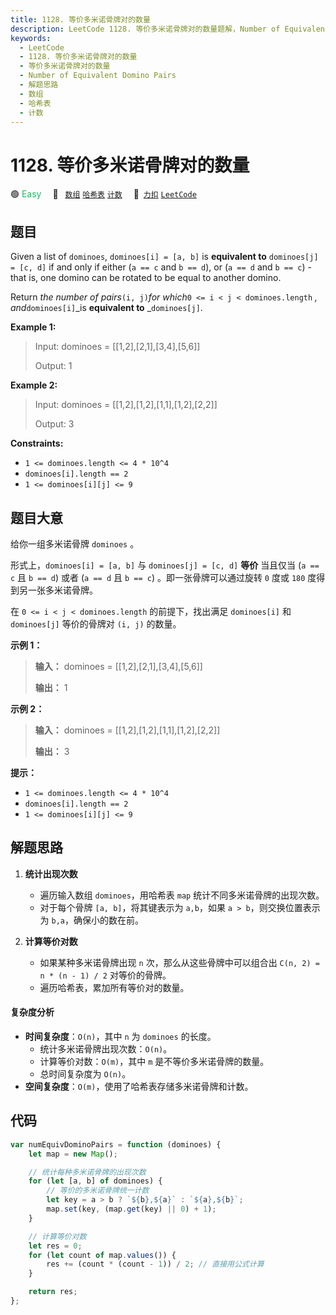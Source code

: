 ```yaml
---
title: 1128. 等价多米诺骨牌对的数量
description: LeetCode 1128. 等价多米诺骨牌对的数量题解，Number of Equivalent Domino Pairs，包含解题思路、复杂度分析以及完整的 JavaScript 代码实现。
keywords:
  - LeetCode
  - 1128. 等价多米诺骨牌对的数量
  - 等价多米诺骨牌对的数量
  - Number of Equivalent Domino Pairs
  - 解题思路
  - 数组
  - 哈希表
  - 计数
---
```


# 1128. 等价多米诺骨牌对的数量

🟢 <font color=#15bd66>Easy</font>&emsp; 🔖&ensp; [`数组`](/tag/array.md) [`哈希表`](/tag/hash-table.md) [`计数`](/tag/counting.md)&emsp; 🔗&ensp;[`力扣`](https://leetcode.cn/problems/number-of-equivalent-domino-pairs) [`LeetCode`](https://leetcode.com/problems/number-of-equivalent-domino-pairs)

## 题目

Given a list of `dominoes`, `dominoes[i] = [a, b]` is **equivalent to**
`dominoes[j] = [c, d]` if and only if either (`a == c` and `b == d`), or (`a
== d` and `b == c`) - that is, one domino can be rotated to be equal to
another domino.

Return _the number of pairs_`(i, j)`_for which_`0 <= i < j < dominoes.length`
_, and_`dominoes[i]`_is **equivalent to** _`dominoes[j]`.

**Example 1:**

> Input: dominoes = [[1,2],[2,1],[3,4],[5,6]]
>
> Output: 1

**Example 2:**

> Input: dominoes = [[1,2],[1,2],[1,1],[1,2],[2,2]]
>
> Output: 3

**Constraints:**

- `1 <= dominoes.length <= 4 * 10^4`
- `dominoes[i].length == 2`
- `1 <= dominoes[i][j] <= 9`

## 题目大意

给你一组多米诺骨牌 `dominoes` 。

形式上，`dominoes[i] = [a, b]` 与 `dominoes[j] = [c, d]` **等价** 当且仅当 (`a == c` 且 `b == d`) 或者 (`a == d` 且 `b == c`) 。即一张骨牌可以通过旋转 `0` 度或 `180` 度得到另一张多米诺骨牌。

在 `0 <= i < j < dominoes.length` 的前提下，找出满足 `dominoes[i]` 和 `dominoes[j]`
等价的骨牌对 `(i, j)` 的数量。

**示例 1：**

> **输入：** dominoes = [[1,2],[2,1],[3,4],[5,6]]
>
> **输出：** 1

**示例 2：**

> **输入：** dominoes = [[1,2],[1,2],[1,1],[1,2],[2,2]]
>
> **输出：** 3

**提示：**

- `1 <= dominoes.length <= 4 * 10^4`
- `dominoes[i].length == 2`
- `1 <= dominoes[i][j] <= 9`

## 解题思路

1. **统计出现次数**

   - 遍历输入数组 `dominoes`，用哈希表 `map` 统计不同多米诺骨牌的出现次数。
   - 对于每个骨牌 `[a, b]`，将其键表示为 `a,b`，如果 `a > b`，则交换位置表示为 `b,a`，确保小的数在前。

2. **计算等价对数**
   - 如果某种多米诺骨牌出现 `n` 次，那么从这些骨牌中可以组合出 `C(n, 2) = n * (n - 1) / 2` 对等价的骨牌。
   - 遍历哈希表，累加所有等价对的数量。

#### 复杂度分析

- **时间复杂度**：`O(n)`，其中 `n` 为 `dominoes` 的长度。
  - 统计多米诺骨牌出现次数：`O(n)`。
  - 计算等价对数：`O(m)`，其中 `m` 是不等价多米诺骨牌的数量。
  - 总时间复杂度为 `O(n)`。
- **空间复杂度**：`O(m)`，使用了哈希表存储多米诺骨牌和计数。

## 代码

```javascript
var numEquivDominoPairs = function (dominoes) {
	let map = new Map();

	// 统计每种多米诺骨牌的出现次数
	for (let [a, b] of dominoes) {
		// 等价的多米诺骨牌统一计数
		let key = a > b ? `${b},${a}` : `${a},${b}`;
		map.set(key, (map.get(key) || 0) + 1);
	}

	// 计算等价对数
	let res = 0;
	for (let count of map.values()) {
		res += (count * (count - 1)) / 2; // 直接用公式计算
	}

	return res;
};
```
